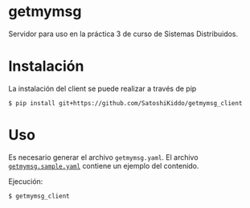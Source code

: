 # getmymsg

Servidor para uso en la práctica 3 de curso de Sistemas Distribuidos.

# Instalación

La instalación del client se puede realizar a través de pip

```console
$ pip install git+https://github.com/SatoshiKiddo/getmymsg_client
```

# Uso

Es necesario generar el archivo `getmymsg.yaml`. El archivo
[`getmymsg.sample.yaml`](https://github.com/SatoshiKiddo/getmymsg_client/blob/master/getmymsg.sample.yaml)
contiene un ejemplo del contenido.

Ejecución:

```
$ getmymsg_client
```
